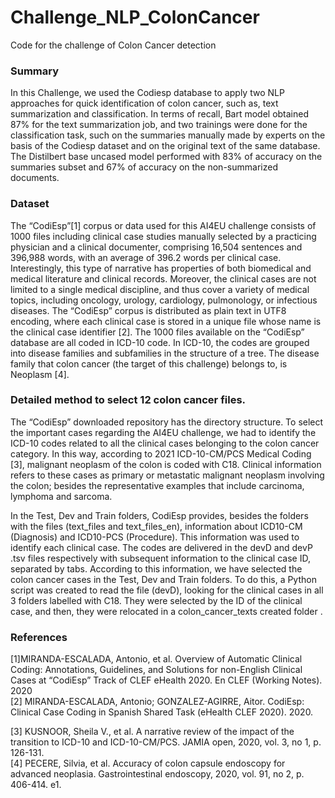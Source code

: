 # Challenge_NLP_ColonCancer
Code for the challenge of Colon Cancer detection
<h3>Summary</h3>
In this Challenge, we used the Codiesp database to apply two NLP approaches for quick identification of colon cancer, such as, text summarization and
classification. In terms of recall, Bart model obtained 87% for the text summarization job, and two trainings were done for the
classification task, such on the summaries manually made by experts on the basis of the Codiesp dataset and on the original text of
the same database. The Distilbert base uncased model performed with 83% of accuracy on the summaries subset and 67% of
accuracy on the non-summarized documents.

<h3>Dataset</h3>
The “CodiEsp”[1] corpus or data used for this AI4EU challenge consists of 1000 files including clinical case studies manually selected by a practicing physician and a clinical documenter, comprising 16,504 sentences and 396,988 words, with an average of 396.2 words per clinical case. Interestingly, this type of narrative has properties of both biomedical and medical literature and clinical records. Moreover, the clinical cases are not limited to a single medical discipline, and thus cover a variety of medical topics, including oncology, urology, cardiology, pulmonology, or infectious diseases. The “CodiEsp” corpus is distributed as plain text in UTF8 encoding, where each clinical case is stored in a unique file whose name is the clinical case identifier [2]. The 1000 files available on the “CodiEsp” database are all coded in ICD-10 code. In ICD-10, the codes are grouped into disease families and subfamilies in the structure of a tree.  The disease family that colon cancer (the target of this challenge) belongs to, is Neoplasm [4].


<h3>Detailed method to select 12 colon cancer files.</h3>
The “CodiEsp” downloaded repository has the directory structure. To select the important cases regarding the AI4EU challenge, we had to identify the ICD-10 codes related to all the clinical cases belonging to the colon cancer category. In this way, according to 2021 ICD-10-CM/PCS Medical Coding [3], malignant neoplasm of the colon is coded with C18. Clinical information refers to these cases as primary or metastatic malignant neoplasm involving the colon; besides the representative examples that include carcinoma, lymphoma and sarcoma. 

In the Test, Dev and Train folders, CodiEsp provides, besides the folders with the files (text_files and text_files_en), information about ICD10-CM (Diagnosis) and ICD10-PCS (Procedure). This information was used  to identify each clinical case. The codes are delivered in the devD and devP .tsv files respectively with subsequent information to the clinical case ID, 
separated by tabs. According to this information, we have selected the colon cancer cases in the Test, Dev and Train folders. To do this, a Python script was created to read the file (devD), looking for the clinical cases in all 3 folders labelled with C18. They were selected by the ID of the clinical case, and then, they were relocated in a colon_cancer_texts created folder . 

<h3>References</h3>
[1]MIRANDA-ESCALADA, Antonio, et al. Overview of Automatic Clinical Coding: Annotations, Guidelines, and Solutions for non-English Clinical Cases at “CodiEsp” Track of CLEF eHealth 2020. En CLEF (Working Notes). 2020 <br/>
[2] MIRANDA-ESCALADA, Antonio; GONZALEZ-AGIRRE, Aitor. CodiEsp: Clinical Case Coding in Spanish Shared Task (eHealth CLEF 2020). 2020. <br/>

[3] KUSNOOR, Sheila V., et al. A narrative review of the impact of the transition to ICD-10 and ICD-10-CM/PCS. JAMIA open, 2020, vol. 3, no 1, p. 126-131.<br/>
[4] PECERE, Silvia, et al. Accuracy of colon capsule endoscopy for advanced neoplasia. Gastrointestinal endoscopy, 2020, vol. 91, no 2, p. 406-414. e1.

